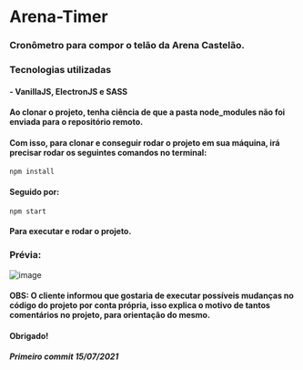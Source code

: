 # Arena-Timer

### Cronômetro para compor o telão da Arena Castelão.

### Tecnologias utilizadas

#### - VanillaJS, ElectronJS e SASS

#### Ao clonar o projeto, tenha ciência de que a pasta node_modules não foi enviada para o repositório remoto.

#### Com isso, para clonar e conseguir rodar o projeto em sua máquina, irá precisar rodar os seguintes comandos no terminal:

```
npm install
```

#### Seguido por:

```
npm start
```

#### Para executar e rodar o projeto.

### Prévia: 

![image](https://user-images.githubusercontent.com/62930267/130331575-4010bf2d-ca85-44d8-ad5a-46b6e459e7a7.png)

#### OBS: O cliente informou que gostaria de executar possíveis mudanças no código do projeto por conta própria, isso explica o motivo de tantos comentários no projeto, para orientação do mesmo.

#### Obrigado!

##### Primeiro commit 15/07/2021
